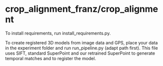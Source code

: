 # crop_alignment_franz/crop_alignment

To install requirements, run install_requirements.py.

To create registered 3D models from image data and GPS, place your data in the experiment folder and run run_pipeline.py (adapt path first).
This file uses SIFT, standard SuperPoint and our retrained SuperPoint to generate temporal matches and to register the model. 